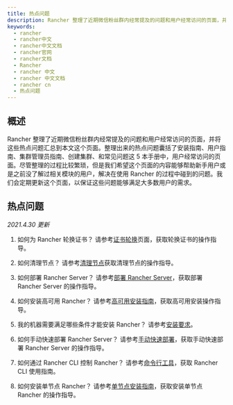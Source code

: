 ```yaml
---
title: 热点问题
description: Rancher 整理了近期微信粉丝群内经常提及的问题和用户经常访问的页面，并将这些热点问题汇总到本文这个页面。初次整理出来的热点问题囊括了安装指南、用户指南、集群管理员指南、创建集群、和常见问题这 5 本手册中，用户经常访问的页面。尽管初次整理的过程比较繁琐，但是我们希望这个页面的内容能够帮助新手用户或是之前没了解过相关模块的用户，解决在使用 Rancher 的过程中碰到的问题。
keywords:
  - rancher
  - rancher中文
  - rancher中文文档
  - rancher官网
  - rancher文档
  - Rancher
  - rancher 中文
  - rancher 中文文档
  - rancher cn
  - 热点问题
---
```


## 概述

Rancher 整理了近期微信粉丝群内经常提及的问题和用户经常访问的页面，并将这些热点问题汇总到本文这个页面。整理出来的热点问题囊括了安装指南、用户指南、集群管理员指南、创建集群、和常见问题这 5 本手册中，用户经常访问的页面。尽管整理的过程比较繁琐，但是我们希望这个页面的内容能够帮助新手用户或是之前没了解过相关模块的用户，解决在使用 Rancher 的过程中碰到的问题。我们会定期更新这个页面，以保证这些问题能够满足大多数用户的需求。

## 热点问题

_2021.4.30 更新_

1.  如何为 Rancher 轮换证书？
    请参考[证书轮换](/docs/rancher2/trending-topics/certificate-rotation/_index)页面，获取轮换证书的操作指导。

1.  如何清理节点？
    请参考[清理节点](/docs/rancher2/trending-topics/cleaning-cluster-nodes/_index)获取清理节点的操作指导。

1.  如何部署 Rancher Server？
    请参考[部署 Rancher Server](/docs/rancher2/trending-topics/deployment/_index)，获取部署 Rancher Server 的操作指导。

1.  如何安装高可用 Rancher？
    请参考[高可用安装指南](/docs/rancher2/trending-topics/install-rancher-on-k8s/_index)，获取高可用安装操作指导。

1.  我的机器需要满足哪些条件才能安装 Rancher？
    请参考[安装要求](/docs/rancher2/trending-topics/requirements/_index)。

1.  如何手动快速部署 Rancher Server？
    请参考[手动快速部署](/docs/rancher2/trending-topics/quickstart-manual-setup/_index)，获取手动快速部署 Rancher Server 的操作指导。

1.  如何通过 Rancher CLI 控制 Rancher？
    请参考[命令行工具](/docs/rancher2/trending-topics/cli/_index)，获取 Rancher CLI 使用指南。

1.  如何安装单节点 Rancher？
    请参考[单节点安装指南](/docs/rancher2/trending-topics/single-node-docker/_index)，获取安装单节点 Rancher 的操作指导。
